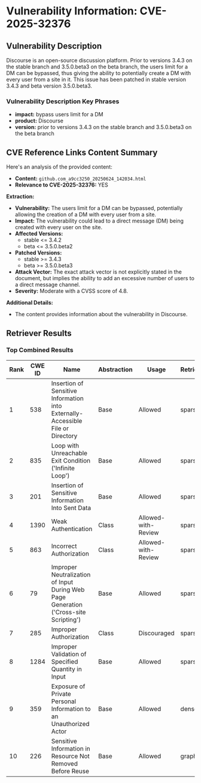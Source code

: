 # Vulnerability Information: CVE-2025-32376

## Vulnerability Description
Discourse is an open-source discussion platform. Prior to versions 3.4.3 on the stable branch and 3.5.0.beta3 on the beta branch, the users limit for a DM can be bypassed, thus giving the ability to potentially create a DM with every user from a site in it. This issue has been patched in stable version 3.4.3 and beta version 3.5.0.beta3.

### Vulnerability Description Key Phrases
- **impact:** bypass users limit for a DM
- **product:** Discourse
- **version:** prior to versions 3.4.3 on the stable branch and 3.5.0.beta3 on the beta branch

## CVE Reference Links Content Summary
Here's an analysis of the provided content:

*   **Content:** `github.com_a9cc3250_20250624_142034.html`
*   **Relevance to CVE-2025-32376:** YES

**Extraction:**

*   **Vulnerability:** The users limit for a DM can be bypassed, potentially allowing the creation of a DM with every user from a site.
*   **Impact:** The vulnerability could lead to a direct message (DM) being created with every user on the site.
*   **Affected Versions:**
    *   stable <= 3.4.2
    *   beta <= 3.5.0.beta2
*   **Patched Versions:**
    *   stable >= 3.4.3
    *   beta >= 3.5.0.beta3
*   **Attack Vector:** The exact attack vector is not explicitly stated in the document, but implies the ability to add an excessive number of users to a direct message channel.
*   **Severity:** Moderate with a CVSS score of 4.8.

**Additional Details:**

*   The content provides information about the vulnerability in Discourse.

## Retriever Results

### Top Combined Results

| Rank | CWE ID | Name | Abstraction | Usage  | Retrievers | Individual Scores |
|------|--------|------|-------------|-------|------------|-------------------|
| 1 | 538 | Insertion of Sensitive Information into Externally-Accessible File or Directory | Base | Allowed | sparse | 0.163 |
| 2 | 835 | Loop with Unreachable Exit Condition ('Infinite Loop') | Base | Allowed | sparse | 0.146 |
| 3 | 201 | Insertion of Sensitive Information Into Sent Data | Base | Allowed | sparse | 0.142 |
| 4 | 1390 | Weak Authentication | Class | Allowed-with-Review | sparse | 0.140 |
| 5 | 863 | Incorrect Authorization | Class | Allowed-with-Review | sparse | 0.136 |
| 6 | 79 | Improper Neutralization of Input During Web Page Generation ('Cross-site Scripting') | Base | Allowed | sparse | 0.135 |
| 7 | 285 | Improper Authorization | Class | Discouraged | sparse | 0.130 |
| 8 | 1284 | Improper Validation of Specified Quantity in Input | Base | Allowed | sparse | 0.126 |
| 9 | 359 | Exposure of Private Personal Information to an Unauthorized Actor | Base | Allowed | dense | 0.379 |
| 10 | 226 | Sensitive Information in Resource Not Removed Before Reuse | Base | Allowed | graph | 0.002 |

